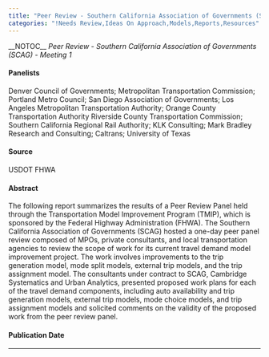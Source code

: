 ```yaml
---
title: "Peer Review - Southern California Association of Governments (SCAG) - Meeting 1"
categories: "!Needs Review,Ideas On Approach,Models,Reports,Resources"
---
```


\_\_NOTOC\_\_
*Peer Review - Southern California Association of Governments (SCAG) - Meeting 1*

#### Panelists

Denver Council of Governments; Metropolitan Transportation Commission; Portland Metro Council; San Diego Association of Governments; Los Angeles Metropolitan Transportation Authority; Orange County Transportation Authority Riverside County Transportation Commission; Southern California Regional Rail Authority; KLK Consulting; Mark Bradley Research and Consulting; Caltrans; University of Texas

#### Source

USDOT FHWA

#### Abstract

The following report summarizes the results of a Peer Review Panel held through the Transportation Model Improvement Program (TMIP), which is sponsored by the Federal Highway Administration (FHWA). The Southern California Association of Governments (SCAG) hosted a one-day peer panel review composed of MPOs, private consultants, and local transportation agencies to review the scope of work for its current travel demand model improvement project. The work involves improvements to the trip generation model, mode split models, external trip models, and the trip assignment model. The consultants under contract to SCAG, Cambridge Systematics and Urban Analytics, presented proposed work plans for each of the travel demand components, including auto availability and trip generation models, external trip models, mode choice models, and trip assignment models and solicited comments on the validity of the proposed work from the peer review panel.

#### Publication Date

------------------------------------------------------------------------

<comments />

